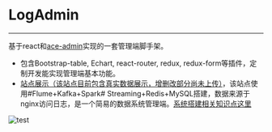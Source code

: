 # LogAdmin
-------------
基于react和[ace-admin](http://ace.jeka.by/index.html)实现的一套管理端脚手架。
- 包含Bootstrap-table, Echart, react-router, redux, redux-form等插件，定制开发能实现管理端基本功能。
- [站点展示（该站点目前包含真实数据展示，增删改部分尚未上传）](http://121.42.36.80/log-admin/#/url/index/1)，该站点使用#Flume+Kafka+Spark# Streaming+Redis+MySQL搭建，数据来源于nginx访问日志，是一个简易的数据系统管理端。[系统搭建相关知识点这里](http://www.jianshu.com/p/c2e5c347fe60)

![test](http://upload-images.jianshu.io/upload_images/3000049-fcb3640b495ac643.png?imageMogr2/auto-orient/strip%7CimageView2/2/w/1240)

